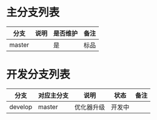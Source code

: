 # 主分支列表
分支 | 说明 | 是否维护 | 备注
-- | -- | -- | --
master | | 是 | 标品


# 开发分支列表
分支 | 对应主分支 | 说明| 状态 | 备注
-- | -- | -- | -- | --
develop | master | 优化器升级 | 开发中 | 